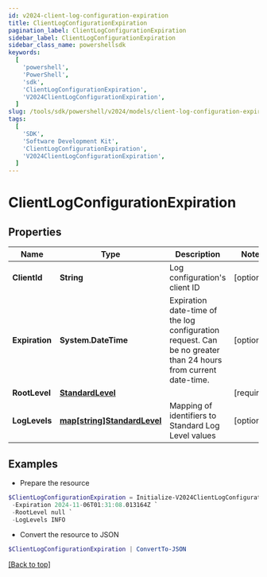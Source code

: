 ```yaml
---
id: v2024-client-log-configuration-expiration
title: ClientLogConfigurationExpiration
pagination_label: ClientLogConfigurationExpiration
sidebar_label: ClientLogConfigurationExpiration
sidebar_class_name: powershellsdk
keywords:
  [
    'powershell',
    'PowerShell',
    'sdk',
    'ClientLogConfigurationExpiration',
    'V2024ClientLogConfigurationExpiration',
  ]
slug: /tools/sdk/powershell/v2024/models/client-log-configuration-expiration
tags:
  [
    'SDK',
    'Software Development Kit',
    'ClientLogConfigurationExpiration',
    'V2024ClientLogConfigurationExpiration',
  ]
---
```


# ClientLogConfigurationExpiration

## Properties

| Name | Type | Description | Notes |
| --- | --- | --- | --- |
| **ClientId** | **String** | Log configuration's client ID | [optional] |
| **Expiration** | **System.DateTime** | Expiration date-time of the log configuration request. Can be no greater than 24 hours from current date-time. | [optional] |
| **RootLevel** | [**StandardLevel**](standard-level) |  | [required] |
| **LogLevels** | [**map[string]StandardLevel**](standard-level) | Mapping of identifiers to Standard Log Level values | [optional] |

## Examples

- Prepare the resource

```powershell
$ClientLogConfigurationExpiration = Initialize-V2024ClientLogConfigurationExpiration  -ClientId 3a38a51992e8445ab51a549c0a70ee66 `
 -Expiration 2024-11-06T01:31:08.013164Z `
 -RootLevel null `
 -LogLevels INFO
```

- Convert the resource to JSON

```powershell
$ClientLogConfigurationExpiration | ConvertTo-JSON
```

[[Back to top]](#)
